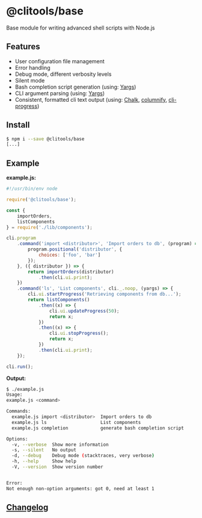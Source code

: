 # @clitools/base

Base module for writing advanced shell scripts with Node.js

## Features

* User configuration file management
* Error handling
* Debug mode, different verbosity levels
* Silent mode
* Bash completion script generation (using: [Yargs](https://github.com/yargs/yargs))
* CLI argument parsing (using: [Yargs](https://github.com/yargs/yargs))
* Consistent, formatted cli text output (using: [Chalk](https://github.com/chalk/chalk), [columnify](https://github.com/timoxley/columnify), [cli-progress](https://github.com/AndiDittrich/Node.CLI-Progress))

## Install

```bash
$ npm i --save @clitools/base
[...]
```

## Example

**example.js:**

```javascript
#!/usr/bin/env node

require('@clitools/base');

const {
    importOrders,
    listComponents
} = require('./lib/components');

cli.program
    .command('import <distributor>', 'Import orders to db', (program) => {
        program.positional('distributor', {
            choices: ['foo', 'bar']
        });
    }, ({ distributor }) => {
        return importOrders(distributor)
            .then(cli.ui.print);
    })
    .command('ls', 'List components', cli._.noop, (yargs) => {
        cli.ui.startProgress('Retrieving components from db...');
        return listComponents()
            .then((x) => {
                cli.ui.updateProgress(50);
                return x;
            })
            .then((x) => {
                cli.ui.stopProgress();
                return x;
            })
            .then(cli.ui.print);
    });

cli.run();
```

**Output:**

```bash
$ ./example.js
Usage:
example.js <command>

Commands:
  example.js import <distributor>  Import orders to db
  example.js ls                    List components
  example.js completion            generate bash completion script

Options:
  -v, --verbose  Show more information                                                                                                                                                         [count]
  -s, --silent   No output                                                                                                                                                                   [boolean]
  -d, --debug    Debug mode (stacktraces, very verbose)                                                                                                                                      [boolean]
  -h, --help     Show help                                                                                                                                                                   [boolean]
  -V, --version  Show version number                                                                                                                                                         [boolean]


Error:
Not enough non-option arguments: got 0, need at least 1
```

## [Changelog](CHANGELOG.md)